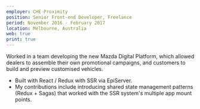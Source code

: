 ```yaml
---
employer: CHE Proximity
position: Senior Front-end Developer, Freelance
period: November 2016 - February 2017
location: Melbourne, Australia
web: true
print: true
---
```


Worked in a team developing the new Mazda Digital Platform, which allowed dealers to assemble their own promotional campaigns, and customers to build and preview customised vehicles.

- Built with React / Redux with SSR via EpiServer.
- My contributions include introducing shared state management patterns (Redux + Sagas) that worked with the SSR system's multiple app mount points.
